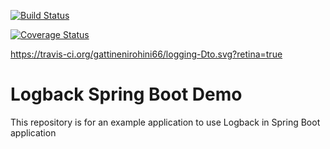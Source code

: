 [![Build Status](https://travis-ci.org/gattinenirohini66/logging-Dto.svg?branch=master)](https://travis-ci.org/gattinenirohini66/logging-Dto)

[![Coverage Status](https://coveralls.io/gattinenirohini66/logging-Dto.svg?branch=master)](https://coveralls.io/gattinenirohini66/logging-Dto.svg?branch=master)

https://travis-ci.org/gattinenirohini66/logging-Dto.svg?retina=true
# Logback Spring Boot Demo
This repository is for an example application to use Logback in Spring Boot application
